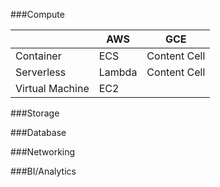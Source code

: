 ###Compute

| |AWS  | GCE |
| ----|------------- | ------------- |
| Container | ECS | Content Cell  |
| Serverless | Lambda  | Content Cell  |
| Virtual Machine|EC2|

###Storage

###Database

###Networking

###BI/Analytics
